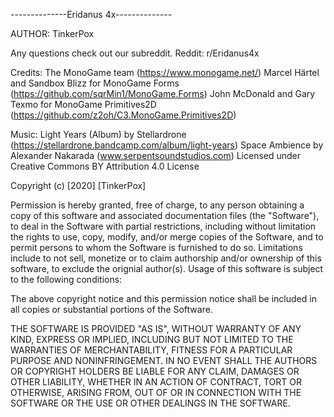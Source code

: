 ﻿--------------Eridanus 4x--------------

AUTHOR: TinkerPox

Any questions check out our subreddit.
Reddit: r/Eridanus4x

Credits: 
The MonoGame team (https://www.monogame.net/)
Marcel Härtel and Sandbox Blizz for MonoGame Forms (https://github.com/sqrMin1/MonoGame.Forms)
John McDonald and Gary Texmo for MonoGame Primitives2D (https://github.com/z2oh/C3.MonoGame.Primitives2D)

Music: 
Light Years (Album) by Stellardrone (https://stellardrone.bandcamp.com/album/light-years)
Space Ambience by Alexander Nakarada (www.serpentsoundstudios.com)
Licensed under Creative Commons BY Attribution 4.0 License

Copyright (c) [2020] [TinkerPox]

Permission is hereby granted, free of charge, to any person obtaining a copy
of this software and associated documentation files (the "Software"), to deal
in the Software with partial restrictions, including without limitation the rights
to use, copy, modify, and/or merge copies of the Software, and to permit persons 
to whom the Software is furnished to do so. Limitations include to not sell, 
monetize or to claim authorship and/or ownership of this software, to exclude the 
orignial author(s). Usage of this software is subject to the following conditions:

The above copyright notice and this permission notice shall be included in all
copies or substantial portions of the Software.

THE SOFTWARE IS PROVIDED "AS IS", WITHOUT WARRANTY OF ANY KIND, EXPRESS OR
IMPLIED, INCLUDING BUT NOT LIMITED TO THE WARRANTIES OF MERCHANTABILITY,
FITNESS FOR A PARTICULAR PURPOSE AND NONINFRINGEMENT. IN NO EVENT SHALL THE
AUTHORS OR COPYRIGHT HOLDERS BE LIABLE FOR ANY CLAIM, DAMAGES OR OTHER
LIABILITY, WHETHER IN AN ACTION OF CONTRACT, TORT OR OTHERWISE, ARISING FROM,
OUT OF OR IN CONNECTION WITH THE SOFTWARE OR THE USE OR OTHER DEALINGS IN THE
SOFTWARE.